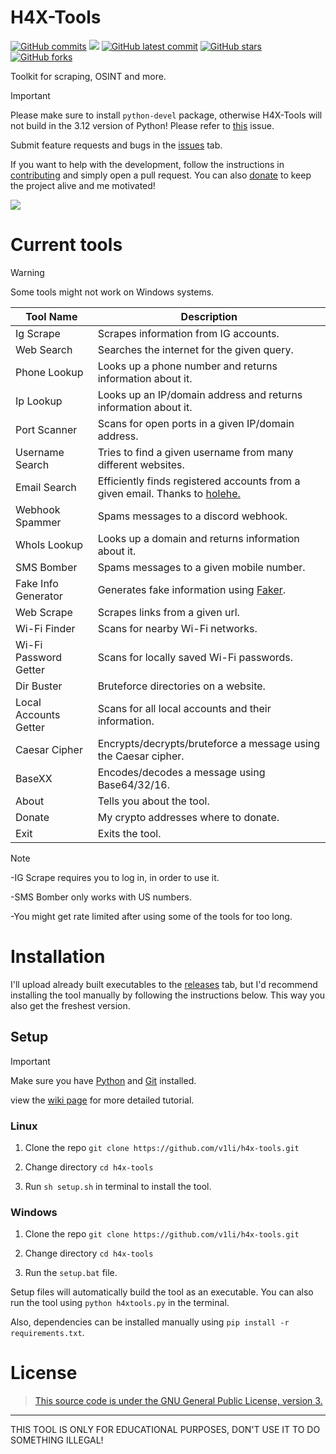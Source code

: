 # H4X-Tools
[![GitHub commits](https://badgen.net/github/commits/V1li/H4X-Tools)](https://GitHub.com/V1li/H4X-Tools/commit/)
![](https://img.shields.io/github/languages/code-size/v1li/h4x-tools)
[![GitHub latest commit](https://badgen.net/github/last-commit/V1li/H4X-Tools)](https://GitHub.com/V1li/H4X-Tools/commit/)
[![GitHub stars](https://badgen.net/github/stars/V1li/H4X-Tools)](https://GitHub.com/V1li/H4X-Tools/stargazers/)
[![GitHub forks](https://badgen.net/github/forks/V1li/H4X-Tools)](https://GitHub.com/V1li/H4X-Tools/network/)

Toolkit for scraping, OSINT and more.

> [!IMPORTANT]
> Please make sure to install `python-devel` package, otherwise H4X-Tools will not build in the 3.12 version of Python! Please refer to [this](https://github.com/V1li/H4X-Tools/issues/17) issue.

Submit feature requests and bugs in the [issues](https://github.com/V1li/H4X-Tools/issues) tab.

If you want to help with the development, follow the instructions in [contributing](CONTRIBUTING.md) and simply open a pull request. 
You can also [donate](https://vili.dev/#donate) to keep the project alive and me motivated!


![](https://github.com/V1li/H4X-Tools/blob/master/img/gui-v0.2.14b.png)

# Current tools
> [!WARNING]
> Some tools might not work on Windows systems.

| Tool Name             | Description                                                                                                       |
|-----------------------|-------------------------------------------------------------------------------------------------------------------|
| Ig Scrape             | Scrapes information from IG accounts.                                                                             |
| Web Search            | Searches the internet for the given query.                                                                        |
| Phone Lookup          | Looks up a phone number and returns information about it.                                                         |
| Ip Lookup             | Looks up an IP/domain address and returns information about it.                                                   |
| Port Scanner          | Scans for open ports in a given IP/domain address.                                                                |
| Username Search       | Tries to find a given username from many different websites.                                                      |
| Email Search          | Efficiently finds registered accounts from a given email. Thanks to [holehe.](https://github.com/megadose/holehe) |
| Webhook Spammer       | Spams messages to a discord webhook.                                                                              |
| WhoIs Lookup          | Looks up a domain and returns information about it.                                                               |
| SMS Bomber            | Spams messages to a given mobile number.                                                                          |
| Fake Info Generator   | Generates fake information using [Faker](https://pypi.org/project/Faker/).                                        |
| Web Scrape            | Scrapes links from a given url.                                                                                   |
| Wi-Fi Finder          | Scans for nearby Wi-Fi networks.                                                                                  |
| Wi-Fi Password Getter | Scans for locally saved Wi-Fi passwords.                                                                          |
| Dir Buster            | Bruteforce directories on a website.                                                                              |
| Local Accounts Getter | Scans for all local accounts and their information.                                                               |
| Caesar Cipher         | Encrypts/decrypts/bruteforce a message using the Caesar cipher.                                                   |
| BaseXX                | Encodes/decodes a message using Base64/32/16.                                                                     |
| About                 | Tells you about the tool.                                                                                         |
| Donate                | My crypto addresses where to donate.                                                                              |    
| Exit                  | Exits the tool.                                                                                                   |

> [!NOTE]  
> -IG Scrape requires you to log in, in order to use it.
> 
> -SMS Bomber only works with US numbers.
>
> -You might get rate limited after using some of the tools for too long.

# Installation
I'll upload already built executables to the [releases](https://github.com/V1li/H4X-Tools/releases) tab, 
but I'd recommend installing the tool manually by following the instructions below. This way you also get the freshest version.

## Setup
> [!IMPORTANT]
> Make sure you have [Python](https://www.python.org/downloads/) and [Git](https://git-scm.com/downloads) installed.
>
> view the [wiki page](https://github.com/V1li/H4X-Tools/wiki) for more detailed tutorial.

### Linux
1. Clone the repo `git clone https://github.com/v1li/h4x-tools.git`

2. Change directory `cd h4x-tools`

3. Run `sh setup.sh` in terminal to install the tool.

### Windows
1. Clone the repo `git clone https://github.com/v1li/h4x-tools.git`

2. Change directory `cd h4x-tools`

3. Run the `setup.bat` file.

Setup files will automatically build the tool as an executable.
You can also run the tool using `python h4xtools.py` in the terminal.

Also, dependencies can be installed manually using `pip install -r requirements.txt`.

# License
>[This source code is under the GNU General Public License, version 3.](https://www.gnu.org/licenses/gpl-3.0.txt)

-------------------------------------------
THIS TOOL IS ONLY FOR EDUCATIONAL PURPOSES, DON'T USE IT TO DO SOMETHING ILLEGAL!
